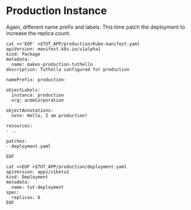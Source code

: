# Production Instance

Again, different name prefix and labels. This time patch the deployment to
increase the replica count.


<!-- @makeProductionManifest @test -->
```
cat <<'EOF' >$TUT_APP/production/Kube-manifest.yaml
apiVersion: manifest.k8s.io/v1alpha1
kind: Package
metadata:
  name: makes-production-tuthello
description: Tuthello configured for production

namePrefix: production-

objectLabels:
  instance: production
  org: acmeCorporation

objectAnnotations:
  note: Hello, I am production!

resources:
- ..

patches:
- deployment.yaml

EOF
```

<!-- @productionDeployment @test -->
```
cat <<EOF >$TUT_APP/production/deployment.yaml
apiVersion: apps/v1beta1
kind: Deployment
metadata:
  name: tut-deployment
spec:
  replicas: 6
EOF
```
